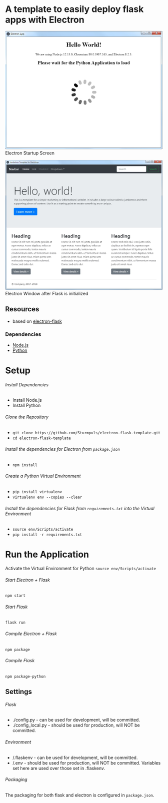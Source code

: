 # A template to easily deploy flask apps with Electron
![Electron Startup Screen](/docs/img/Electron-Startup-Screen.jpg)
Electron Startup Screen

![Electron Window after Flask is initialized](/docs/img/Electron-Flask-Window.jpg)
Electron Window after Flask is initialized

## Resources
* based on [electron-flask](https://github.com/matbloch/electron-flask)

### Dependencies
* [Node.js](https://nodejs.org/en/)
* [Python](https://www.python.org/)

# Setup
###### Install Dependencies
* Install Node.js
* Install Python
###### Clone the Repository
* `git clone https://github.com/Sturmpuls/electron-flask-template.git`
* `cd electron-flask-template`
###### Install the dependencies for Electron from `package.json`
* `npm install`
###### Create a Python Virtual Environment
* `pip install virtualenv`
* `virtualenv env --copies --clear`
###### Install the dependencies for Flask from `requirements.txt` into the Virtual Environment
* `source env/Scripts/activate`
* `pip install -r requirements.txt`

# Run the Application
Activate the Virtual Environment for Python `source env/Scripts/activate`
###### Start Electron + Flask
`npm start`

###### Start Flask
`flask run`

###### Compile Electron + Flask
`npm package`

###### Compile Flask
`npm package-python`

## Settings
###### Flask
* ./config.py - can be used for development, will be committed.
* ./config_local.py - should be used for production, will NOT be committed.
###### Environment
* /.flaskenv - can be used for development, will be committed.
* /.env - should be used for production, will NOT be committed. Variables set here are used over those set in .flaskenv.
###### Packaging
The packaging for both flask and electron is configured in `package.json`.
